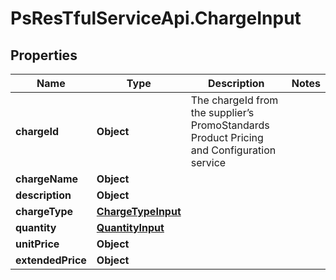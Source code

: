 # PsResTfulServiceApi.ChargeInput

## Properties
Name | Type | Description | Notes
------------ | ------------- | ------------- | -------------
**chargeId** | **Object** | The chargeId from the supplier’s PromoStandards Product Pricing and Configuration service | 
**chargeName** | **Object** |  | 
**description** | **Object** |  | 
**chargeType** | [**ChargeTypeInput**](ChargeTypeInput.md) |  | 
**quantity** | [**QuantityInput**](QuantityInput.md) |  | 
**unitPrice** | **Object** |  | 
**extendedPrice** | **Object** |  | 
